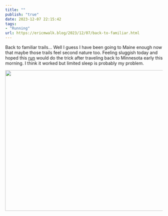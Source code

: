 ```yaml
---
title: ""
publish: "true"
date: 2023-12-07 22:15:42
tags:
- "Running"
url: https://ericmwalk.blog/2023/12/07/back-to-familiar.html
---
```

Back to familiar trails... Well I guess I have been going to Maine enough now that maybe those trails feel second nature too. Feeling sluggish today and hoped this [run](https://strava.com/activities/10343865466) would do the trick after traveling back to Minnesota early this morning. I think it worked but limited sleep is probably my problem.



<img src="uploads/2023/fc1b3c7861.jpg" width="600" height="450" alt="">